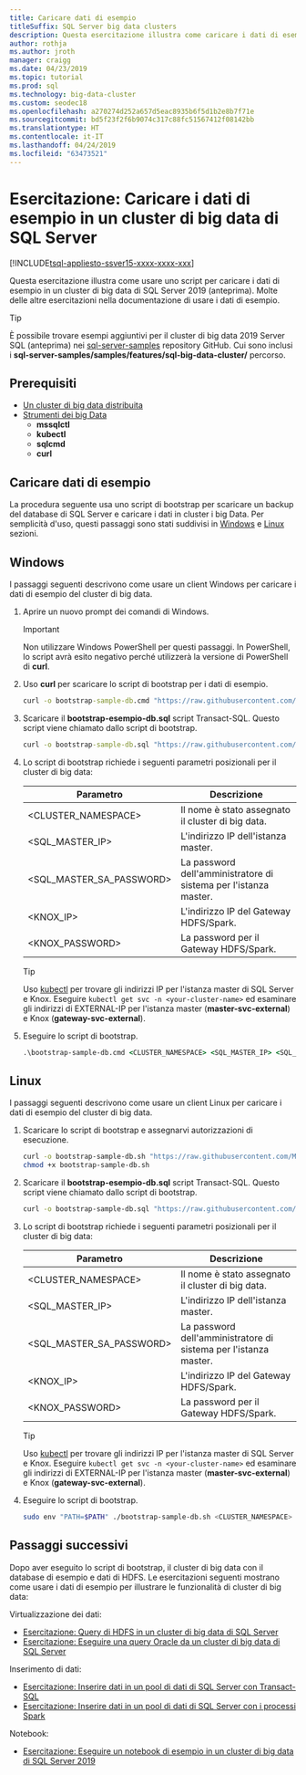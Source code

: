 ```yaml
---
title: Caricare dati di esempio
titleSuffix: SQL Server big data clusters
description: Questa esercitazione illustra come caricare i dati di esempio in un cluster di big data di SQL Server. I dati di esempio includono i dati relazionali nell'istanza master di SQL Server. Include anche dati di HDFS nel pool di archiviazione. Questo tipo di dati supporta altre esercitazioni in questa sezione.
author: rothja
ms.author: jroth
manager: craigg
ms.date: 04/23/2019
ms.topic: tutorial
ms.prod: sql
ms.technology: big-data-cluster
ms.custom: seodec18
ms.openlocfilehash: a270274d252a657d5eac8935b6f5d1b2e8b7f71e
ms.sourcegitcommit: bd5f23f2f6b9074c317c88fc51567412f08142bb
ms.translationtype: HT
ms.contentlocale: it-IT
ms.lasthandoff: 04/24/2019
ms.locfileid: "63473521"
---
```

# <a name="tutorial-load-sample-data-into-a-sql-server-big-data-cluster"></a>Esercitazione: Caricare i dati di esempio in un cluster di big data di SQL Server

[!INCLUDE[tsql-appliesto-ssver15-xxxx-xxxx-xxx](../includes/tsql-appliesto-ssver15-xxxx-xxxx-xxx.md)]

Questa esercitazione illustra come usare uno script per caricare i dati di esempio in un cluster di big data di SQL Server 2019 (anteprima). Molte delle altre esercitazioni nella documentazione di usare i dati di esempio.

> [!TIP]
> È possibile trovare esempi aggiuntivi per il cluster di big data 2019 Server SQL (anteprima) nei [sql-server-samples](https://github.com/Microsoft/sql-server-samples/tree/master/samples/features/sql-big-data-cluster) repository GitHub. Cui sono inclusi i **sql-server-samples/samples/features/sql-big-data-cluster/** percorso.

## <a name="prerequisites"></a>Prerequisiti

- [Un cluster di big data distribuita](deployment-guidance.md)
- [Strumenti dei big Data](deploy-big-data-tools.md)
   - **mssqlctl**
   - **kubectl**
   - **sqlcmd**
   - **curl**

## <a id="sampledata"></a> Caricare dati di esempio

La procedura seguente usa uno script di bootstrap per scaricare un backup del database di SQL Server e caricare i dati in cluster i big Data. Per semplicità d'uso, questi passaggi sono stati suddivisi in [Windows](#windows) e [Linux](#linux) sezioni.

## <a id="windows"></a> Windows

I passaggi seguenti descrivono come usare un client Windows per caricare i dati di esempio del cluster di big data.

1. Aprire un nuovo prompt dei comandi di Windows.

   > [!IMPORTANT]
   > Non utilizzare Windows PowerShell per questi passaggi. In PowerShell, lo script avrà esito negativo perché utilizzerà la versione di PowerShell di **curl**.

1. Uso **curl** per scaricare lo script di bootstrap per i dati di esempio.

   ```cmd
   curl -o bootstrap-sample-db.cmd "https://raw.githubusercontent.com/Microsoft/sql-server-samples/master/samples/features/sql-big-data-cluster/bootstrap-sample-db.cmd"
   ```

1. Scaricare il **bootstrap-esempio-db.sql** script Transact-SQL. Questo script viene chiamato dallo script di bootstrap.

   ```cmd
   curl -o bootstrap-sample-db.sql "https://raw.githubusercontent.com/Microsoft/sql-server-samples/master/samples/features/sql-big-data-cluster/bootstrap-sample-db.sql"
   ```

1. Lo script di bootstrap richiede i seguenti parametri posizionali per il cluster di big data:

   | Parametro | Descrizione |
   |---|---|
   | <CLUSTER_NAMESPACE> | Il nome è stato assegnato il cluster di big data. |
   | <SQL_MASTER_IP> | L'indirizzo IP dell'istanza master. |
   | <SQL_MASTER_SA_PASSWORD> | La password dell'amministratore di sistema per l'istanza master. |
   | <KNOX_IP> | L'indirizzo IP del Gateway HDFS/Spark. |
   | <KNOX_PASSWORD> | La password per il Gateway HDFS/Spark. |

   > [!TIP]
   > Uso [kubectl](cluster-troubleshooting-commands.md) per trovare gli indirizzi IP per l'istanza master di SQL Server e Knox. Eseguire `kubectl get svc -n <your-cluster-name>` ed esaminare gli indirizzi di EXTERNAL-IP per l'istanza master (**master-svc-external**) e Knox (**gateway-svc-external**).

1. Eseguire lo script di bootstrap.

   ```cmd
   .\bootstrap-sample-db.cmd <CLUSTER_NAMESPACE> <SQL_MASTER_IP> <SQL_MASTER_SA_PASSWORD> <KNOX_IP> <KNOX_PASSWORD>
   ```

## <a id="linux"></a> Linux

I passaggi seguenti descrivono come usare un client Linux per caricare i dati di esempio del cluster di big data.

1. Scaricare lo script di bootstrap e assegnarvi autorizzazioni di esecuzione.

   ```bash
   curl -o bootstrap-sample-db.sh "https://raw.githubusercontent.com/Microsoft/sql-server-samples/master/samples/features/sql-big-data-cluster/bootstrap-sample-db.sh"
   chmod +x bootstrap-sample-db.sh
   ```

1. Scaricare il **bootstrap-esempio-db.sql** script Transact-SQL. Questo script viene chiamato dallo script di bootstrap.

   ```bash
   curl -o bootstrap-sample-db.sql "https://raw.githubusercontent.com/Microsoft/sql-server-samples/master/samples/features/sql-big-data-cluster/bootstrap-sample-db.sql"
   ```

1. Lo script di bootstrap richiede i seguenti parametri posizionali per il cluster di big data:

   | Parametro | Descrizione |
   |---|---|
   | <CLUSTER_NAMESPACE> | Il nome è stato assegnato il cluster di big data. |
   | <SQL_MASTER_IP> | L'indirizzo IP dell'istanza master. |
   | <SQL_MASTER_SA_PASSWORD> | La password dell'amministratore di sistema per l'istanza master. |
   | <KNOX_IP> | L'indirizzo IP del Gateway HDFS/Spark. |
   | <KNOX_PASSWORD> | La password per il Gateway HDFS/Spark. |

   > [!TIP]
   > Uso [kubectl](cluster-troubleshooting-commands.md) per trovare gli indirizzi IP per l'istanza master di SQL Server e Knox. Eseguire `kubectl get svc -n <your-cluster-name>` ed esaminare gli indirizzi di EXTERNAL-IP per l'istanza master (**master-svc-external**) e Knox (**gateway-svc-external**).

1. Eseguire lo script di bootstrap.

   ```bash
   sudo env "PATH=$PATH" ./bootstrap-sample-db.sh <CLUSTER_NAMESPACE> <SQL_MASTER_IP> <SQL_MASTER_SA_PASSWORD> <KNOX_IP> <KNOX_PASSWORD>
   ```

## <a name="next-steps"></a>Passaggi successivi

Dopo aver eseguito lo script di bootstrap, il cluster di big data con il database di esempio e dati di HDFS. Le esercitazioni seguenti mostrano come usare i dati di esempio per illustrare le funzionalità di cluster di big data:

Virtualizzazione dei dati:

- [Esercitazione: Query di HDFS in un cluster di big data di SQL Server](tutorial-query-hdfs-storage-pool.md)
- [Esercitazione: Eseguire una query Oracle da un cluster di big data di SQL Server](tutorial-query-oracle.md)

Inserimento di dati:

- [Esercitazione: Inserire dati in un pool di dati di SQL Server con Transact-SQL](tutorial-data-pool-ingest-sql.md)
- [Esercitazione: Inserire dati in un pool di dati di SQL Server con i processi Spark](tutorial-data-pool-ingest-spark.md)

Notebook:

- [Esercitazione: Eseguire un notebook di esempio in un cluster di big data di SQL Server 2019](tutorial-notebook-spark.md)